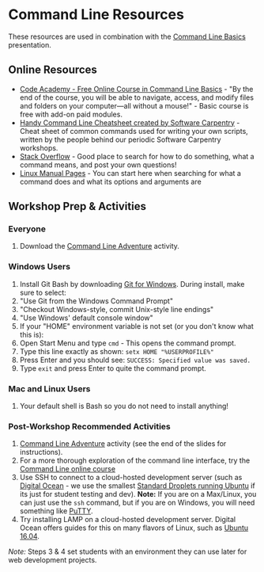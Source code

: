 # Command Line Resources
These resources are used in combination with the [Command Line Basics](command_line_basics.pptx) presentation.

## Online Resources
- [Code Academy - Free Online Course in Command Line Basics](https://www.codecademy.com/learn/learn-the-command-line) - "By the end of the course, you will be able to navigate, access, and modify files and folders on your computer—all without a mouse!" - Basic course is free with add-on paid modules.
- [Handy Command Line Cheatsheet created by Software Carpentry](http://swcarpentry.github.io/shell-novice/reference) - Cheat sheet of common commands used for writing your own scripts, written by the people behind our periodic Software Carpentry workshops.
- [Stack Overflow](https://stackoverflow.com/) - Good place to search for how to do something, what a command means, and post your own questions!
- [Linux Manual Pages](https://linux.die.net/man/) - You can start here when searching for what a command does and what its options and arguments are

## Workshop Prep & Activities
### Everyone
1. Download the [Command Line Adventure](../../activities/adventure.zip) activity.

### Windows Users
1. Install Git Bash by downloading [Git for Windows](https://gitforwindows.org/). During install, make sure to select:
  1. "Use Git from the Windows Command Prompt"
  2. "Checkout Windows-style, commit Unix-style line endings"
  3. "Use Windows' default console window"
2. If your "HOME" environment variable is not set (or you don't know what this is):
  1. Open Start Menu and type `cmd` - This opens the command prompt.
  2. Type this line exactly as shown: `setx HOME "%USERPROFILE%"`
  3. Press Enter and you should see: `SUCCESS: Specified value was saved.`
  4. Type `exit` and press Enter to quite the command prompt.

### Mac and Linux Users
1. Your default shell is Bash so you do not need to install anything!

### Post-Workshop Recommended Activities
1. [Command Line Adventure](../../activities/adventure.zip) activity (see the end of the slides for instructions).
2. For a more thorough exploration of the command line interface, try the [Command Line online course](https://www.codecademy.com/learn/learn-the-command-line)
3. Use SSH to connect to a cloud-hosted development server (such as [Digital Ocean](https://www.digitalocean.com/) - we use the smallest [Standard Droplets running Ubuntu](https://www.digitalocean.com/products/linux-distribution/ubuntu/) if its just for student testing and dev). **Note:** If you are on a Max/Linux, you can just use the `ssh` command, but if you are on Windows, you will need something like [PuTTY](https://www.putty.org/).
4. Try installing LAMP on a cloud-hosted development server. Digital Ocean offers guides for this on many flavors of Linux, such as [Ubuntu 16.04](https://www.digitalocean.com/community/tutorials/how-to-install-linux-apache-mysql-php-lamp-stack-on-ubuntu-16-04).

*Note:* Steps 3 & 4 set students with an environment they can use later for web development projects.
